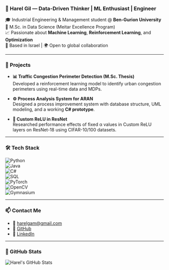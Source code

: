 ### 🧠 Harel Gil — Data-Driven Thinker | ML Enthusiast | Engineer

🎓 Industrial Engineering & Management student @ **Ben-Gurion University**  
🔬 M.Sc. in Data Science (Meitar Excellence Program)  
📈 Passionate about **Machine Learning**, **Reinforcement Learning**, and **Optimization**  
📍 Based in Israel | 🌍 Open to global collaboration

---

### 🧪 Projects
- **📊 Traffic Congestion Perimeter Detection (M.Sc. Thesis)**  
  Developed a reinforcement learning model to identify urban congestion perimeters using real-time data and MDPs.

- **⚙️ Process Analysis System for ARAN**  
  Designed a process improvement system with database structure, UML modeling, and a working **C# prototype**.

- **🧠 Custom ReLU in ResNet**  
  Researched performance effects of fixed α values in Custom ReLU layers on ResNet-18 using CIFAR-10/100 datasets.

---

### 🛠️ Tech Stack  
![Python](https://img.shields.io/badge/Python-3776AB?style=for-the-badge&logo=python&logoColor=white)  
![Java](https://img.shields.io/badge/Java-ED8B00?style=for-the-badge&logo=java&logoColor=white)  
![C#](https://img.shields.io/badge/C%23-239120?style=for-the-badge&logo=c-sharp&logoColor=white)  
![SQL](https://img.shields.io/badge/SQL-4479A1?style=for-the-badge&logo=postgresql&logoColor=white)  
![PyTorch](https://img.shields.io/badge/PyTorch-EE4C2C?style=for-the-badge&logo=pytorch&logoColor=white)  
![OpenCV](https://img.shields.io/badge/OpenCV-5C3EE8?style=for-the-badge&logo=opencv&logoColor=white)  
![Gymnasium](https://img.shields.io/badge/Gymnasium-000000?style=for-the-badge)

---

### 📫 Contact Me
- 📧 harelgam@gmail.com  
- 🔗 [GitHub](https://github.com/harelgam)  
- 🔗 [LinkedIn](https://www.linkedin.com/in/harel-gil/)  

---

### 🔧 GitHub Stats

![Harel's GitHub Stats](https://github-readme-stats.vercel.app/api?username=harelgam&show_icons=true&theme=default&hide=stars)
